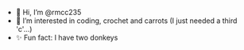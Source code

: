 - 👋 Hi, I’m @rmcc235
- 👀 I’m interested in coding, crochet and carrots (I just needed a third 'c'...)
- ✨ Fun fact: I have two donkeys
